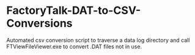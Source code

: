 # FactoryTalk-DAT-to-CSV-Conversions
Automated csv conversion script to traverse a data log directory and call FTViewFileViewer.exe to convert .DAT files not in use.
